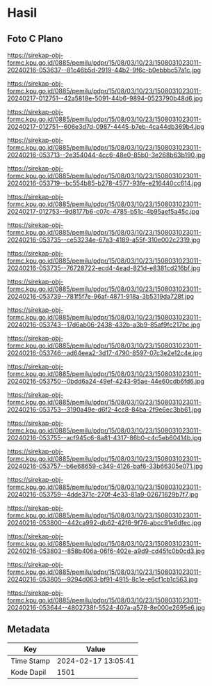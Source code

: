 # Hasil

## Foto C Plano

https://sirekap-obj-formc.kpu.go.id/0885/pemilu/pdpr/15/08/03/10/23/1508031023011-20240216-053637--81c46b5d-2919-44b2-9f6c-b0ebbbc57a1c.jpg

https://sirekap-obj-formc.kpu.go.id/0885/pemilu/pdpr/15/08/03/10/23/1508031023011-20240217-012751--42a5818e-5091-44b6-9894-0523790b48d6.jpg

https://sirekap-obj-formc.kpu.go.id/0885/pemilu/pdpr/15/08/03/10/23/1508031023011-20240217-012751--606e3d7d-0987-4445-b7eb-4ca44db369b4.jpg

https://sirekap-obj-formc.kpu.go.id/0885/pemilu/pdpr/15/08/03/10/23/1508031023011-20240216-053713--2e354044-4cc6-48e0-85b0-3e268b63b190.jpg

https://sirekap-obj-formc.kpu.go.id/0885/pemilu/pdpr/15/08/03/10/23/1508031023011-20240216-053719--bc554b85-b278-4577-93fe-e216440cc614.jpg

https://sirekap-obj-formc.kpu.go.id/0885/pemilu/pdpr/15/08/03/10/23/1508031023011-20240217-012753--9d8177b6-c07c-4785-b51c-4b95aef5a45c.jpg

https://sirekap-obj-formc.kpu.go.id/0885/pemilu/pdpr/15/08/03/10/23/1508031023011-20240216-053735--ce53234e-67a3-4189-a55f-310e002c2319.jpg

https://sirekap-obj-formc.kpu.go.id/0885/pemilu/pdpr/15/08/03/10/23/1508031023011-20240216-053735--76728722-ecd4-4ead-821d-e8381cd216bf.jpg

https://sirekap-obj-formc.kpu.go.id/0885/pemilu/pdpr/15/08/03/10/23/1508031023011-20240216-053739--781f5f7e-96af-4871-918a-3b5319da728f.jpg

https://sirekap-obj-formc.kpu.go.id/0885/pemilu/pdpr/15/08/03/10/23/1508031023011-20240216-053743--17d6ab06-2438-432b-a3b9-85af9fc217bc.jpg

https://sirekap-obj-formc.kpu.go.id/0885/pemilu/pdpr/15/08/03/10/23/1508031023011-20240216-053746--ad64eea2-3d17-4790-8597-07c3e2e12c4e.jpg

https://sirekap-obj-formc.kpu.go.id/0885/pemilu/pdpr/15/08/03/10/23/1508031023011-20240216-053750--0bdd6a24-49ef-4243-95ae-44e60cdb6fd6.jpg

https://sirekap-obj-formc.kpu.go.id/0885/pemilu/pdpr/15/08/03/10/23/1508031023011-20240216-053753--3190a49e-d6f2-4cc8-84ba-2f9e6ec3bb61.jpg

https://sirekap-obj-formc.kpu.go.id/0885/pemilu/pdpr/15/08/03/10/23/1508031023011-20240216-053755--acf945c6-8a81-4317-86b0-c4c5eb60414b.jpg

https://sirekap-obj-formc.kpu.go.id/0885/pemilu/pdpr/15/08/03/10/23/1508031023011-20240216-053757--b6e68659-c349-4126-baf6-33b66305e071.jpg

https://sirekap-obj-formc.kpu.go.id/0885/pemilu/pdpr/15/08/03/10/23/1508031023011-20240216-053759--4dde371c-270f-4e33-81a9-02671629b7f7.jpg

https://sirekap-obj-formc.kpu.go.id/0885/pemilu/pdpr/15/08/03/10/23/1508031023011-20240216-053800--442ca992-db62-42f6-9f76-abcc91e6dfec.jpg

https://sirekap-obj-formc.kpu.go.id/0885/pemilu/pdpr/15/08/03/10/23/1508031023011-20240216-053803--858b406a-06f6-402e-a9d9-cd45fc0b0cd3.jpg

https://sirekap-obj-formc.kpu.go.id/0885/pemilu/pdpr/15/08/03/10/23/1508031023011-20240216-053805--9294d063-bf91-4915-8c1e-e6cf1cb1c563.jpg

https://sirekap-obj-formc.kpu.go.id/0885/pemilu/pdpr/15/08/03/10/23/1508031023011-20240216-053644--4802738f-5524-407a-a578-8e000e2695e6.jpg


## Metadata

| Key        | Value               |
| ---------- | ------------------- |
| Time Stamp | 2024-02-17 13:05:41 |
| Kode Dapil | 1501                |




